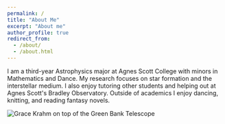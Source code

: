 ```yaml
---
permalink: /
title: "About Me"
excerpt: "About me"
author_profile: true
redirect_from: 
  - /about/
  - /about.html
---
```


I am a third-year Astrophysics major at Agnes Scott College with minors in Mathematics and Dance. My research focuses on star formation and the interstellar medium. I also enjoy tutoring other students and helping out at Agnes Scott's Bradley Observatory. Outside of academics I enjoy dancing, knitting, and reading fantasy novels.

![Grace Krahm on top of the Green Bank Telescope](https://github.com/gracekrahm/gracekrahm.github.io/blob/master//images/3953273590_704e3899d5_m.jpg?raw=true)

